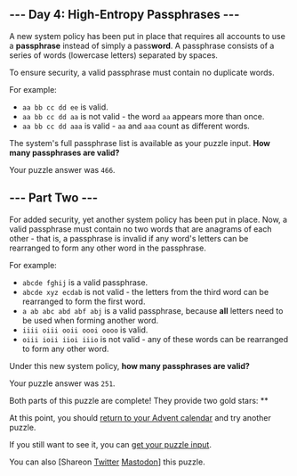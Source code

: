 
## --- Day 4: High-Entropy Passphrases ---

A new system policy has been put in place that requires all accounts to use a **passphrase** instead of simply a pass**word**. A passphrase consists of a series of words (lowercase letters) separated by spaces.

To ensure security, a valid passphrase must contain no duplicate words.

For example:

- `aa bb cc dd ee` is valid.
- `aa bb cc dd aa` is not valid - the word `aa` appears more than once.
- `aa bb cc dd aaa` is valid - `aa` and `aaa` count as different words.

The system's full passphrase list is available as your puzzle input. **How many passphrases are valid?**

Your puzzle answer was `466`.

## --- Part Two ---

For added security, yet another system policy has been put in place.  Now, a valid passphrase must contain no two words that are anagrams of each other - that is, a passphrase is invalid if any word's letters can be rearranged to form any other word in the passphrase.

For example:

- `abcde fghij` is a valid passphrase.
- `abcde xyz ecdab` is not valid - the letters from the third word can be rearranged to form the first word.
- `a ab abc abd abf abj` is a valid passphrase, because **all** letters need to be used when forming another word.
- `iiii oiii ooii oooi oooo` is valid.
- `oiii ioii iioi iiio` is not valid - any of these words can be rearranged to form any other word.

Under this new system policy, **how many passphrases are valid?**

Your puzzle answer was `251`.

Both parts of this puzzle are complete! They provide two gold stars: **

At this point, you should [return to your Advent calendar](/2017) and try another puzzle.

If you still want to see it, you can [get your puzzle input](4/input).

You can also [Shareon
  [Twitter](https://twitter.com/intent/tweet?text=I%27ve+completed+%22High%2DEntropy+Passphrases%22+%2D+Day+4+%2D+Advent+of+Code+2017&amp;url=https%3A%2F%2Fadventofcode%2Ecom%2F2017%2Fday%2F4&amp;related=ericwastl&amp;hashtags=AdventOfCode)
[Mastodon](javascript:void(0);)] this puzzle.
